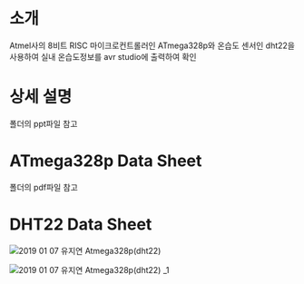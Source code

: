 # 소개
Atmel사의 8비트 RISC 마이크로컨트롤러인 ATmega328p와
온습도 센서인 dht22을 사용하여 실내 온습도정보를 avr studio에 출력하여 확인

# 상세 설명
폴더의 ppt파일 참고

# ATmega328p Data Sheet 
폴더의 pdf파일 참고

# DHT22 Data Sheet
![2019 01 07 유지연 Atmega328p(dht22)](https://user-images.githubusercontent.com/57094856/134771624-fe3619dc-4d91-4ff9-b6d9-54b8f8815841.jpg)

![2019 01 07 유지연 Atmega328p(dht22) _1](https://user-images.githubusercontent.com/57094856/134771630-8c5e8e6b-2f78-44df-8f68-ef6553f75880.jpg)
